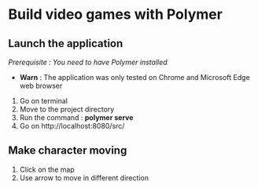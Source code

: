 # Build video games with Polymer

## Launch the application
*Prerequisite : You need to have Polymer installed*

* **Warn** : The application was only tested on Chrome and Microsoft Edge web browser

1. Go on terminal
2. Move to the project directory
3. Run the command : **polymer serve**
4. Go on http://localhost:8080/src/ 

## Make character moving
1. Click on the map
2. Use arrow to move in different direction

